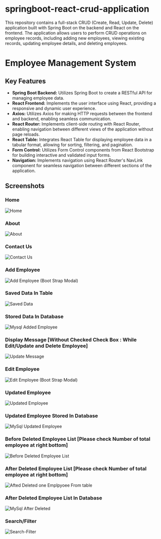 # springboot-react-crud-application
This repository contains a full-stack CRUD (Create, Read, Update, Delete) application built with Spring Boot on the backend and React on the frontend. The application allows users to perform CRUD operations on employee records, including adding new employees, viewing existing records, updating employee details, and deleting employees.

# Employee Management System

## Key Features

- **Spring Boot Backend:** Utilizes Spring Boot to create a RESTful API for managing employee data.
- **React Frontend:** Implements the user interface using React, providing a responsive and dynamic user experience.
- **Axios:** Utilizes Axios for making HTTP requests between the frontend and backend, enabling seamless communication.
- **React Router:** Implements client-side routing with React Router, enabling navigation between different views of the application without page reloads.
- **React Table:** Integrates React Table for displaying employee data in a tabular format, allowing for sorting, filtering, and pagination.
- **Form Control:** Utilizes Form Control components from React Bootstrap for building interactive and validated input forms.
- **Navigation:** Implements navigation using React Router's NavLink component for seamless navigation between different sections of the application.

## Screenshots

### Home
![Home](https://github.com/arjunrathod1996/springboot-react-crud-application/assets/110610821/534eba05-43a2-411c-8299-a71cccc190a5)

### About
![About](https://github.com/arjunrathod1996/springboot-react-crud-application/assets/110610821/cff876c4-769e-4cb6-9077-0463130b3f66)

### Contact Us
![Contact Us](https://github.com/arjunrathod1996/springboot-react-crud-application/assets/110610821/4e70cdca-c78d-47ee-87df-582d1ad62dc5)

### Add Employee
![Add Employee (Boot Strap Modal)](https://github.com/arjunrathod1996/springboot-react-crud-application/assets/110610821/e0f98858-11bd-4c45-b20b-51230c8798d4)

### Saved Data In Table
![Saved Data](https://github.com/arjunrathod1996/springboot-react-crud-application/assets/110610821/b9889836-2806-4e24-bba3-060c91ef6f63)

### Stored Data In Database
![Mysql Added Employee](https://github.com/arjunrathod1996/springboot-react-crud-application/assets/110610821/36558c2c-d3d5-4eba-a427-08ab21a85262)

### Display Message [Without Checked Check Box : While Edit/Update and Delete Employee]
![Update Message](https://github.com/arjunrathod1996/springboot-react-crud-application/assets/110610821/3a6abaa9-8330-4109-bb61-eb80da01a700)

### Edit Employee
![Edit Employee (Boot Strap Modal)](https://github.com/arjunrathod1996/springboot-react-crud-application/assets/110610821/fe5b704a-87d5-4fe4-aabd-aafbf1ce44ac)

### Updated Employee
![Updated Employee](https://github.com/arjunrathod1996/springboot-react-crud-application/assets/110610821/55be7009-0fa8-48c6-a7ff-b7dde519d0d0)

### Updated Employee Stored In Database
![MySql Updated Employee](https://github.com/arjunrathod1996/springboot-react-crud-application/assets/110610821/53aa21f1-85da-43c6-a97c-d602c3768381)

### Before Deleted Employee List [Please check Number of total employee at right bottom]
![Before Deleted Employee List](https://github.com/arjunrathod1996/springboot-react-crud-application/assets/110610821/40bc304e-0753-4487-a999-2e49715cd982)

### After Deleted Employee List [Please check Number of total employee at right bottom]
![Afted Deleted one Emplpyoee From table](https://github.com/arjunrathod1996/springboot-react-crud-application/assets/110610821/5d33a097-def0-4476-b826-70806f7c3921)

### After Deleted Employee List In Database
![MySql After Deleted](https://github.com/arjunrathod1996/springboot-react-crud-application/assets/110610821/8d86c16a-3674-418e-9b10-a18f89ace7cd)

### Search/Filter
![Search-Filter](https://github.com/arjunrathod1996/springboot-react-crud-application/assets/110610821/a2d968da-1da6-4680-a925-86a68f87e07b)

